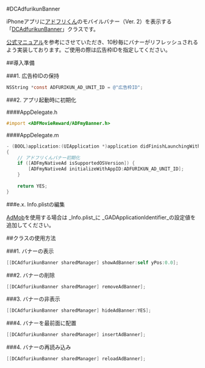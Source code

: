 #DCAdfurikunBanner

iPhoneアプリに[アドフリくん](https://adfurikun.jp/ "アドフリくん")のモバイルバナー（Ver. 2）を表示する「[DCAdfurikunBanner](https://github.com/masakihirokawa/objc-classes-dc-adfurikun-banner "DCAdfurikunBanner")」クラスです。

[公式マニュアル](https://github.com/glossom-dev/AdfurikunSDK-iOS/wiki "公式マニュアル")を参考にさせていただき、10秒毎にバナーがリフレッシュされるよう実装しております。ご使用の際は広告枠IDを指定してください。

##導入準備

###1. 広告枠IDの保持

```objective-c
NSString *const ADFURIKUN_AD_UNIT_ID = @"広告枠ID";
```

###2. アプリ起動時に初期化

####AppDelegate.h

```objective-c
#import <ADFMovieReward/ADFmyBanner.h>
```

####AppDelegate.m

```objective-c
- (BOOL)application:(UIApplication *)application didFinishLaunchingWithOptions:(NSDictionary *)launchOptions
{
    // アドフリくんバナー初期化
    if ([ADFmyNativeAd isSupportedOSVersion]) {
        [ADFmyNativeAd initializeWithAppID:ADFURIKUN_AD_UNIT_ID];
    }
    
    return YES;
}
```

###e.x. Info.plistの編集

[AdMob](https://admob.google.com/intl/ja/home/ "AdMob")を使用する場合は _Info.plist_に _GADApplicationIdentifier_の設定値を追加してください。

##クラスの使用方法

###1. バナーの表示

```objective-c
[[DCAdfurikunBanner sharedManager] showAdBanner:self yPos:0.0];
```

###2. バナーの削除

```objective-c
[[DCAdfurikunBanner sharedManager] removeAdBanner];
```

###3. バナーの非表示

```objective-c
[[DCAdfurikunBanner sharedManager] hideAdBanner:YES];
```

###4. バナーを最前面に配置

```objective-c
[[DCAdfurikunBanner sharedManager] insertAdBanner];
```

###4. バナーの再読み込み

```objective-c
[[DCAdfurikunBanner sharedManager] reloadAdBanner];
```